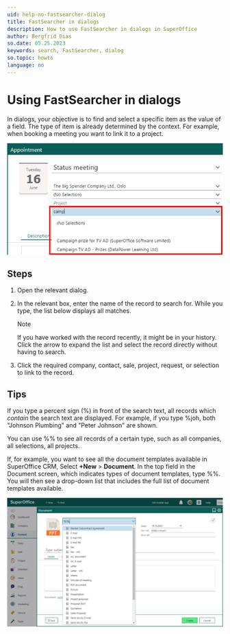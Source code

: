 ```yaml
---
uid: help-no-fastsearcher-dialog
title: FastSearcher in dialogs
description: How to use FastSearcher in dialogs in SuperOffice
author: Bergfrid Dias
so.date: 05.25.2023
keywords: search, FastSearcher, dialog
so.topic: howto
language: no
---
```


# Using FastSearcher in dialogs

In dialogs, your objective is to find and select a specific item as the value of a field. The type of item is already determined by the context. For example, when booking a meeting you want to link it to a project.

![FastSearcher in dialog - screenshot][img3]

## Steps

1. Open the relevant dialog.

2. In the relevant box, enter the name of the record to search for. While you type, the list below displays all matches.

    > [!NOTE]
    > If you have worked with the record recently, it might be in your history. Click the arrow to expand the list and select the record directly without having to search.

3. Click the required company, contact, sale, project, request, or selection to link to the record.

## Tips

If you type a percent sign (%) in front of the search text, all records which *contain* the search text are displayed. For example, if you type %joh, both "Johnson Plumbing" and "Peter Johnson" are shown.

You can use %% to see all records of a certain type, such as all companies, all selections, all projects.

If, for example, you want to see all the document templates available in SuperOffice CRM, Select **+New** > **Document**. In the top field in the Document screen, which indicates types of document templates, type %%. You will then see a drop-down list that includes the full list of document templates available.

![Type in two percentage signs in the FastSearcher to see all records -screenshot][img4]

<!-- Referenced links -->

<!-- Referenced images -->
[img3]: media/quicksearch-dialog.bmp
[img4]: media/getstarted-document-fastsearcher.png

